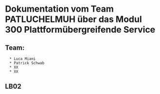 # Dokumentation vom Team PATLUCHELMUH über das Modul 300 Plattformübergreifende Service 

## Team: 
      * Luca Miani 
      * Patrick Schwab 
      * XX 
      * XX

## LB02
